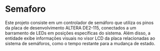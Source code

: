 # Semaforo
Este projeto consiste em um controlador de semáforo que utiliza os pinos da placa de desenvolvimento ALTERA DE2-115, conectados a um barramento de LEDs em posições específicas do sistema. Além disso, a entidade exibe informações visuais no visor LCD da placa relacionadas ao sistema de semáforos, como o tempo restante para a mudança de estado.

